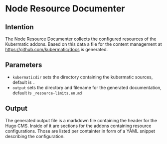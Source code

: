 # Node Resource Documenter

## Intention

The Node Resource Documenter collects the configured resources of the Kubermatic
addons. Based on this data a file for the content management at https://github.com/kubermatic/docs
is generated.

## Parameters

- `kubermaticdir` sets the directory containing the kubermatic sources, default is `.`
- `output` sets the directory and filename for the generated documentation, default is
  `_resource-limits.en.md`

## Output

The generated output file is a markdown file containing the header for the Hugo CMS. Inside
of it are sections for the addons containing resource configurations. Those are listed per
containter in form of a YAML snippet describing the configuration.
